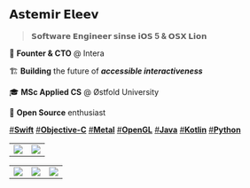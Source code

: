 ## 𝗔𝘀𝘁𝗲𝗺𝗶𝗿 𝗘𝗹𝗲𝗲𝘃
> **𝗦𝗼𝗳𝘁𝘄𝗮𝗿𝗲 𝗘𝗻𝗴𝗶𝗻𝗲𝗲𝗿 𝘀𝗶𝗻𝘀𝗲 𝗶𝗢𝗦 5 & 𝗢𝗦𝗫 𝗟𝗶𝗼𝗻**

👾 **Founter & CTO** @ Intera

🏗️ **Building** the future of ***accessible interactiveness***
  
🎓 **MSc Applied CS** @ Østfold University

🐙 **Open Source** enthusiast

[#**Swift**]() [#**Objective-C**]() [#**Metal**]() [#**OpenGL**]() [#**Java**]() [#**Kotlin**]() [#**Python**]()

|  |  |  
 :-------------------------:|:-------------------------:
 [![](https://github-readme-stats.vercel.app/api?username=eleev&hide_border=true&theme=nord&border_radius=4&width=220&include_all_commits=true&text_bold=true&custom_title=eleev&disable_animations=true&ring_color=FFA500)](https://github.com/eleev) | [![](https://leetcard.jacoblin.cool/eleev?width=500&theme=nord&animation=false&border=2&radius=20)](https://leetcode.com/eleev/)  | 

 |  |  |  |
 :-------------------------:|:-------------------------:|:-------------------------:
 [![](https://github-readme-stats.vercel.app/api/pin/?username=eleev&repo=swift-design-patterns&theme=nord&hide_border=true)](https://github.com/eleev/swift-design-patterns) | [![](https://github-readme-stats.vercel.app/api/pin/?username=eleev&repo=swift-algorithms-data-structs&theme=nord&hide_border=true)](https://github.com/eleev/swift-algorithms-data-structs) | [![](https://github-readme-stats.vercel.app/api/pin/?username=eleev&repo=expandable-collection-view-kit&theme=nord&hide_border=true)](https://github.com/eleev/expandable-collection-view-kit) |
